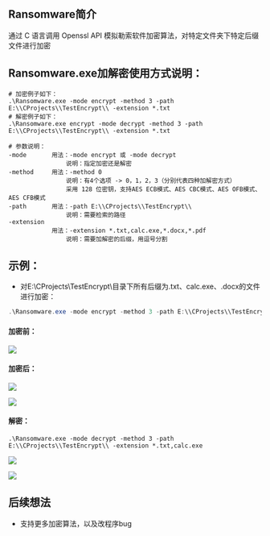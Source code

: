 ## Ransomware简介
通过 C 语言调用 Openssl API 模拟勒索软件加密算法，对特定文件夹下特定后缀文件进行加密

## Ransomware.exe加解密使用方式说明：

```shell
# 加密例子如下：
.\Ransomware.exe -mode encrypt -method 3 -path E:\\CProjects\\TestEncrypt\\ -extension *.txt
# 解密例子如下：
.\Ransomware.exe encrypt -mode decrypt -method 3 -path E:\\CProjects\\TestEncrypt\\ -extension *.txt

# 参数说明：
-mode		用法：-mode encrypt 或 -mode decrypt 
				说明：指定加密还是解密
-method		用法：-method 0 
				说明：有4个选项 -> 0，1，2，3（分别代表四种加解密方式）
				采用 128 位密钥，支持AES ECB模式、AES CBC模式、AES OFB模式、AES CFB模式
-path		用法：-path E:\\CProjects\\TestEncrypt\\ 
				说明：需要检索的路径
-extension 
			用法：-extension *.txt,calc.exe,*.docx,*.pdf 
				说明：需要加解密的后缀，用逗号分割
```

## 示例：

- 对E:\\CProjects\\TestEncrypt\\目录下所有后缀为.txt、calc.exe、.docx的文件进行加密：

```powershell
.\Ransomware.exe -mode encrypt -method 3 -path E:\\CProjects\\TestEncrypt\\ -extension *.txt,calc.exe
```

#### 加密前：

![](E:\Notes\WorkNotes\AttackIQ转化\勒索软件模拟\test_1.png)

#### 加密后：

![](E:\Notes\WorkNotes\AttackIQ转化\勒索软件模拟\test_2.png)

![](E:\Notes\WorkNotes\AttackIQ转化\勒索软件模拟\test_3.png)

#### 解密：

```shell
.\Ransomware.exe -mode decrypt -method 3 -path E:\\CProjects\\TestEncrypt\\ -extension *.txt,calc.exe
```

![](E:\Notes\WorkNotes\AttackIQ转化\勒索软件模拟\test_4.png)

![](E:\Notes\WorkNotes\AttackIQ转化\勒索软件模拟\test_5.png)

## 后续想法
- 支持更多加密算法，以及改程序bug
